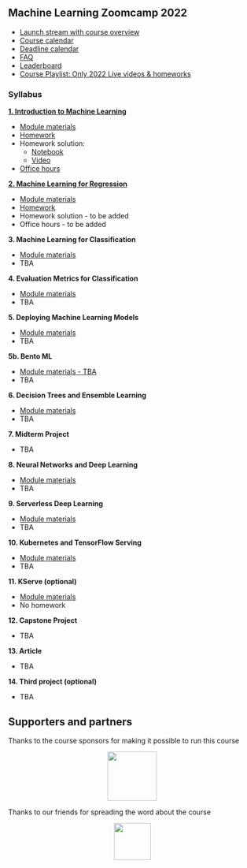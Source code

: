 ## Machine Learning Zoomcamp 2022

* [Launch stream with course overview](https://www.youtube.com/watch?v=MqI8vt3-cag&list=PL3MmuxUbc_hIhxl5Ji8t4O6lPAOpHaCLR)
* [Course calendar](https://calendar.google.com/calendar/?cid=cGtjZ2tkbGc1OG9yb2lxa2Vwc2g4YXMzMmNAZ3JvdXAuY2FsZW5kYXIuZ29vZ2xlLmNvbQ)
* [Deadline calendar](https://docs.google.com/spreadsheets/d/e/2PACX-1vQiEznNaTrblegQtBwQ-zsoJY6Vh_XL7_rilGYugRuCFhBQfnJR7D-QArGlilAiF9qrkY5ED2n-9ibD/pubhtml)
* [FAQ](https://docs.google.com/document/d/1LpPanc33QJJ6BSsyxVg-pWNMplal84TdZtq10naIhD8/edit#)
* [Leaderboard](https://docs.google.com/spreadsheets/d/e/2PACX-1vQzLGpva63gb2rIilFnpZMRSb-buyr5oGh8jmDtIb8DANo4n6hDalra_WRCl4EZwO1JvaC4UIS62n5h/pubhtml)
* [Course Playlist: Only 2022 Live videos & homeworks](https://www.youtube.com/watch?v=MqI8vt3-cag&list=PL3MmuxUbc_hL5QBBEyKUXKuTNx-3cTpKs)

### Syllabus

**[1. Introduction to Machine Learning](01-intro/)**

* [Module materials](../../01-intro)
* [Homework](01-intro/homework.md)
* Homework solution:
  * [Notebook](01-intro/homework_1.ipynb)
  * [Video](https://www.youtube.com/watch?v=J0Ht4V9mIRI&list=PL3MmuxUbc_hL5QBBEyKUXKuTNx-3cTpKs)
* [Office hours](https://www.youtube.com/watch?v=VojpszKmKw8)

**[2. Machine Learning for Regression](02-regression/)**

* [Module materials](../../02-regression)
* [Homework](02-regression/homework.md)
* Homework solution - to be added
* Office hours - to be added


**3. Machine Learning for Classification**

* [Module materials](../../03-classification)
* TBA

**4. Evaluation Metrics for Classification**

* [Module materials](../../04-evaluation)
* TBA

**5. Deploying Machine Learning Models**

* [Module materials](../../05-deployment)
* TBA

**5b. Bento ML**

* [Module materials - TBA](../../05-deployment)
* TBA

**6. Decision Trees and Ensemble Learning**

* [Module materials](../../06-trees)
* TBA

**7. Midterm Project**

* TBA

**8. Neural Networks and Deep Learning**

* [Module materials](../../08-deep-learning)
* TBA

**9. Serverless Deep Learning**

* [Module materials](../../09-serverless)
* TBA

**10. Kubernetes and TensorFlow Serving**

* [Module materials](../../10-kubernetes)
* TBA

**11. KServe (optional)**

* [Module materials](../../11-kserve)
* No homework

**12. Capstone Project**

* TBA

**13. Article**

* TBA

**14. Third project (optional)**

* TBA





## Supporters and partners

Thanks to the course sponsors for making it possible to run this course

<p align="center">
  <a href="https://www.bentoml.com/">
    <img height="100" src="../../../images/bentoml.png">
  </a>
</p>

Thanks to our friends for spreading the word about the course

<p align="center">
  <a href="https://dphi.tech/">
    <img height="75" src="https://datatalks.club/images/partners/dphi.png">
  </a>
</p>
